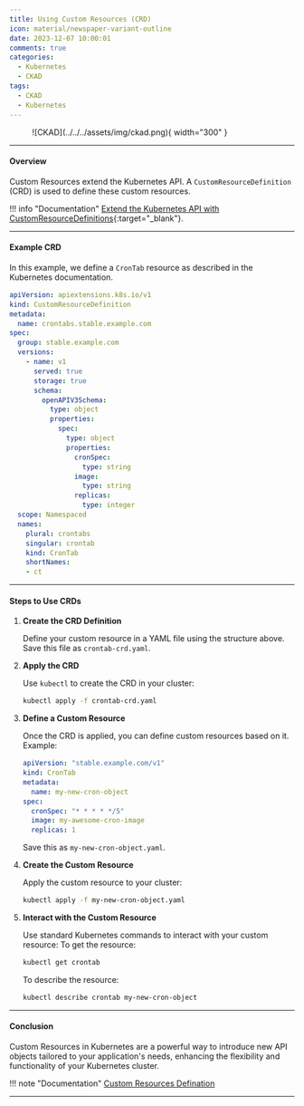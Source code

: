 ```yaml
---
title: Using Custom Resources (CRD)
icon: material/newspaper-variant-outline
date: 2023-12-07 10:00:01
comments: true
categories:
  - Kubernetes
  - CKAD
tags:
  - CKAD
  - Kubernetes
---
```


<!-- markdownlint-disable MD033 -->
<figure markdown="span">
  ![CKAD](../../../assets/img/ckad.png){ width="300" }
</figure>

---

#### Overview

Custom Resources extend the Kubernetes API. A `CustomResourceDefinition` (CRD) is used to define these custom resources.

!!! info "Documentation"
    [Extend the Kubernetes API with CustomResourceDefinitions](https://kubernetes.io/docs/tasks/extend-kubernetes/custom-resources/custom-resource-definitions/){:target="_blank"}.

---

#### Example CRD

In this example, we define a `CronTab` resource as described in the Kubernetes documentation.

```yaml
apiVersion: apiextensions.k8s.io/v1
kind: CustomResourceDefinition
metadata:
  name: crontabs.stable.example.com
spec:
  group: stable.example.com
  versions:
    - name: v1
      served: true
      storage: true
      schema:
        openAPIV3Schema:
          type: object
          properties:
            spec:
              type: object
              properties:
                cronSpec:
                  type: string
                image:
                  type: string
                replicas:
                  type: integer
  scope: Namespaced
  names:
    plural: crontabs
    singular: crontab
    kind: CronTab
    shortNames:
    - ct
```

---

#### Steps to Use CRDs

1. **Create the CRD Definition**

    Define your custom resource in a YAML file using the structure above.
    Save this file as `crontab-crd.yaml`.

2. **Apply the CRD**

    Use `kubectl` to create the CRD in your cluster:

    ```bash
    kubectl apply -f crontab-crd.yaml
    ```

3. **Define a Custom Resource**

    Once the CRD is applied, you can define custom resources based on it. Example:

    ```yaml
    apiVersion: "stable.example.com/v1"
    kind: CronTab
    metadata:
      name: my-new-cron-object
    spec:
      cronSpec: "* * * * */5"
      image: my-awesome-cron-image
      replicas: 1
    ```

    Save this as `my-new-cron-object.yaml`.

4. **Create the Custom Resource**

    Apply the custom resource to your cluster:

    ```bash
    kubectl apply -f my-new-cron-object.yaml
    ```

5. **Interact with the Custom Resource**

    Use standard Kubernetes commands to interact with your custom resource:
      To get the resource:

      ```bash
      kubectl get crontab
      ```

      To describe the resource:

      ```bash
      kubectl describe crontab my-new-cron-object
      ```

---

#### Conclusion

Custom Resources in Kubernetes are a powerful way to introduce new API objects tailored to your application's needs, enhancing the flexibility and functionality of your Kubernetes cluster.

!!! note "Documentation"
    [Custom Resources Defination](https://kubernetes.io/docs/tasks/extend-kubernetes/custom-resources/custom-resource-definitions/)

---
